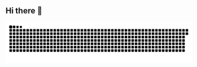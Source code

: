 ## Hi there 👋

<!-- snake -->
<picture>
  <source media="(prefers-color-scheme: dark)" srcset="https://github.com/dingziao/dingziao/blob/output/github-snake-dark.svg" />
  <source media="(prefers-color-scheme: light)" srcset="https://github.com/dingziao/dingziao/blob/output/github-snake.svg" />
  <img alt="github-snake" src="github-snake.svg" />
</picture>

<!--
**dingziao/dingziao** is a ✨ _special_ ✨ repository because its `README.md` (this file) appears on your GitHub profile.

Here are some ideas to get you started:

- 🔭 I’m currently working on ...
- 🌱 I’m currently learning ...
- 👯 I’m looking to collaborate on ...
- 🤔 I’m looking for help with ...
- 💬 Ask me about ...
- 📫 How to reach me: ...
- 😄 Pronouns: ...
- ⚡ Fun fact: ...
-->
